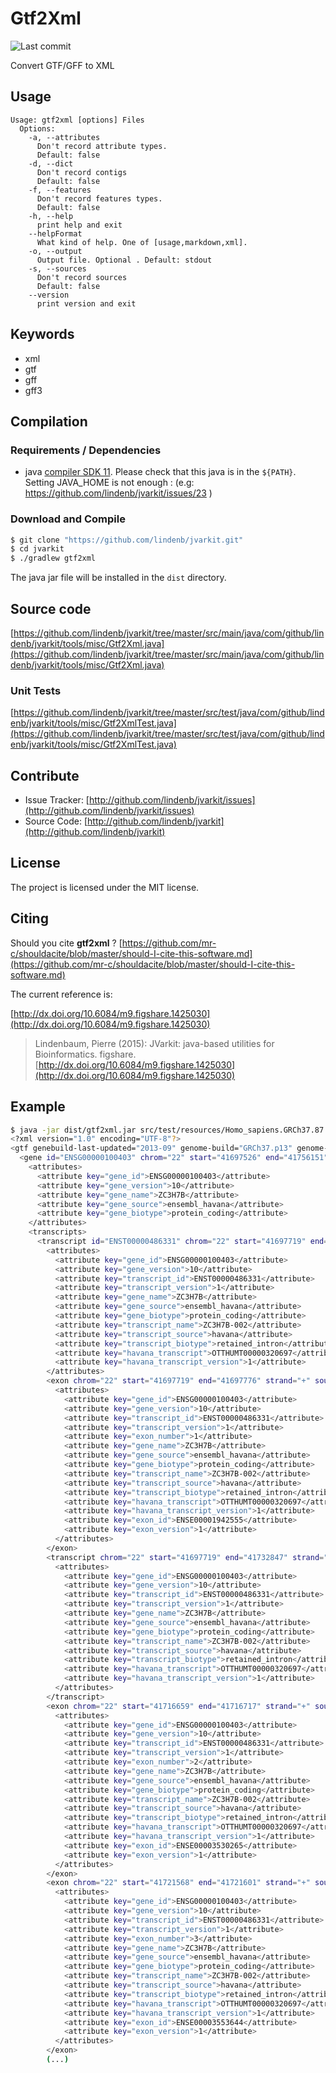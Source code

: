 # Gtf2Xml

![Last commit](https://img.shields.io/github/last-commit/lindenb/jvarkit.png)

Convert GTF/GFF to XML


## Usage

```
Usage: gtf2xml [options] Files
  Options:
    -a, --attributes
      Don't record attribute types.
      Default: false
    -d, --dict
      Don't record contigs
      Default: false
    -f, --features
      Don't record features types.
      Default: false
    -h, --help
      print help and exit
    --helpFormat
      What kind of help. One of [usage,markdown,xml].
    -o, --output
      Output file. Optional . Default: stdout
    -s, --sources
      Don't record sources
      Default: false
    --version
      print version and exit

```


## Keywords

 * xml
 * gtf
 * gff
 * gff3


## Compilation

### Requirements / Dependencies

* java [compiler SDK 11](https://jdk.java.net/11/). Please check that this java is in the `${PATH}`. Setting JAVA_HOME is not enough : (e.g: https://github.com/lindenb/jvarkit/issues/23 )


### Download and Compile

```bash
$ git clone "https://github.com/lindenb/jvarkit.git"
$ cd jvarkit
$ ./gradlew gtf2xml
```

The java jar file will be installed in the `dist` directory.

## Source code 

[https://github.com/lindenb/jvarkit/tree/master/src/main/java/com/github/lindenb/jvarkit/tools/misc/Gtf2Xml.java](https://github.com/lindenb/jvarkit/tree/master/src/main/java/com/github/lindenb/jvarkit/tools/misc/Gtf2Xml.java)

### Unit Tests

[https://github.com/lindenb/jvarkit/tree/master/src/test/java/com/github/lindenb/jvarkit/tools/misc/Gtf2XmlTest.java](https://github.com/lindenb/jvarkit/tree/master/src/test/java/com/github/lindenb/jvarkit/tools/misc/Gtf2XmlTest.java)


## Contribute

- Issue Tracker: [http://github.com/lindenb/jvarkit/issues](http://github.com/lindenb/jvarkit/issues)
- Source Code: [http://github.com/lindenb/jvarkit](http://github.com/lindenb/jvarkit)

## License

The project is licensed under the MIT license.

## Citing

Should you cite **gtf2xml** ? [https://github.com/mr-c/shouldacite/blob/master/should-I-cite-this-software.md](https://github.com/mr-c/shouldacite/blob/master/should-I-cite-this-software.md)

The current reference is:

[http://dx.doi.org/10.6084/m9.figshare.1425030](http://dx.doi.org/10.6084/m9.figshare.1425030)

> Lindenbaum, Pierre (2015): JVarkit: java-based utilities for Bioinformatics. figshare.
> [http://dx.doi.org/10.6084/m9.figshare.1425030](http://dx.doi.org/10.6084/m9.figshare.1425030)



## Example

```bash
$ java -jar dist/gtf2xml.jar src/test/resources/Homo_sapiens.GRCh37.87.gtf.gz | xmllint --format - | head -n 100
<?xml version="1.0" encoding="UTF-8"?>
<gtf genebuild-last-updated="2013-09" genome-build="GRCh37.p13" genome-build-accession="NCBI:GCA_000001405.14" genome-date="2009-02" genome-version="GRCh37">
  <gene id="ENSG00000100403" chrom="22" start="41697526" end="41756151" strand="+" source="ensembl_havana" type="gene">
    <attributes>
      <attribute key="gene_id">ENSG00000100403</attribute>
      <attribute key="gene_version">10</attribute>
      <attribute key="gene_name">ZC3H7B</attribute>
      <attribute key="gene_source">ensembl_havana</attribute>
      <attribute key="gene_biotype">protein_coding</attribute>
    </attributes>
    <transcripts>
      <transcript id="ENST00000486331" chrom="22" start="41697719" end="41732847" strand="+" source="havana" type="transcript">
        <attributes>
          <attribute key="gene_id">ENSG00000100403</attribute>
          <attribute key="gene_version">10</attribute>
          <attribute key="transcript_id">ENST00000486331</attribute>
          <attribute key="transcript_version">1</attribute>
          <attribute key="gene_name">ZC3H7B</attribute>
          <attribute key="gene_source">ensembl_havana</attribute>
          <attribute key="gene_biotype">protein_coding</attribute>
          <attribute key="transcript_name">ZC3H7B-002</attribute>
          <attribute key="transcript_source">havana</attribute>
          <attribute key="transcript_biotype">retained_intron</attribute>
          <attribute key="havana_transcript">OTTHUMT00000320697</attribute>
          <attribute key="havana_transcript_version">1</attribute>
        </attributes>
        <exon chrom="22" start="41697719" end="41697776" strand="+" source="havana" type="exon">
          <attributes>
            <attribute key="gene_id">ENSG00000100403</attribute>
            <attribute key="gene_version">10</attribute>
            <attribute key="transcript_id">ENST00000486331</attribute>
            <attribute key="transcript_version">1</attribute>
            <attribute key="exon_number">1</attribute>
            <attribute key="gene_name">ZC3H7B</attribute>
            <attribute key="gene_source">ensembl_havana</attribute>
            <attribute key="gene_biotype">protein_coding</attribute>
            <attribute key="transcript_name">ZC3H7B-002</attribute>
            <attribute key="transcript_source">havana</attribute>
            <attribute key="transcript_biotype">retained_intron</attribute>
            <attribute key="havana_transcript">OTTHUMT00000320697</attribute>
            <attribute key="havana_transcript_version">1</attribute>
            <attribute key="exon_id">ENSE00001942555</attribute>
            <attribute key="exon_version">1</attribute>
          </attributes>
        </exon>
        <transcript chrom="22" start="41697719" end="41732847" strand="+" source="havana" type="transcript">
          <attributes>
            <attribute key="gene_id">ENSG00000100403</attribute>
            <attribute key="gene_version">10</attribute>
            <attribute key="transcript_id">ENST00000486331</attribute>
            <attribute key="transcript_version">1</attribute>
            <attribute key="gene_name">ZC3H7B</attribute>
            <attribute key="gene_source">ensembl_havana</attribute>
            <attribute key="gene_biotype">protein_coding</attribute>
            <attribute key="transcript_name">ZC3H7B-002</attribute>
            <attribute key="transcript_source">havana</attribute>
            <attribute key="transcript_biotype">retained_intron</attribute>
            <attribute key="havana_transcript">OTTHUMT00000320697</attribute>
            <attribute key="havana_transcript_version">1</attribute>
          </attributes>
        </transcript>
        <exon chrom="22" start="41716659" end="41716717" strand="+" source="havana" type="exon">
          <attributes>
            <attribute key="gene_id">ENSG00000100403</attribute>
            <attribute key="gene_version">10</attribute>
            <attribute key="transcript_id">ENST00000486331</attribute>
            <attribute key="transcript_version">1</attribute>
            <attribute key="exon_number">2</attribute>
            <attribute key="gene_name">ZC3H7B</attribute>
            <attribute key="gene_source">ensembl_havana</attribute>
            <attribute key="gene_biotype">protein_coding</attribute>
            <attribute key="transcript_name">ZC3H7B-002</attribute>
            <attribute key="transcript_source">havana</attribute>
            <attribute key="transcript_biotype">retained_intron</attribute>
            <attribute key="havana_transcript">OTTHUMT00000320697</attribute>
            <attribute key="havana_transcript_version">1</attribute>
            <attribute key="exon_id">ENSE00003530265</attribute>
            <attribute key="exon_version">1</attribute>
          </attributes>
        </exon>
        <exon chrom="22" start="41721568" end="41721601" strand="+" source="havana" type="exon">
          <attributes>
            <attribute key="gene_id">ENSG00000100403</attribute>
            <attribute key="gene_version">10</attribute>
            <attribute key="transcript_id">ENST00000486331</attribute>
            <attribute key="transcript_version">1</attribute>
            <attribute key="exon_number">3</attribute>
            <attribute key="gene_name">ZC3H7B</attribute>
            <attribute key="gene_source">ensembl_havana</attribute>
            <attribute key="gene_biotype">protein_coding</attribute>
            <attribute key="transcript_name">ZC3H7B-002</attribute>
            <attribute key="transcript_source">havana</attribute>
            <attribute key="transcript_biotype">retained_intron</attribute>
            <attribute key="havana_transcript">OTTHUMT00000320697</attribute>
            <attribute key="havana_transcript_version">1</attribute>
            <attribute key="exon_id">ENSE00003553644</attribute>
            <attribute key="exon_version">1</attribute>
          </attributes>
        </exon>
        (...)
```
 

